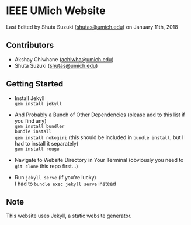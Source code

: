 # IEEE UMich Website
Last Edited by Shuta Suzuki (shutas@umich.edu) on January 11th, 2018

## Contributors
- Akshay Chiwhane (achiwha@umich.edu)
- Shuta Suzuki (shutas@umich.edu)

## Getting Started
- Install Jekyll  
`gem install jekyll`

- And Probably a Bunch of Other Dependencies (please add to this list if you find any)  
`gem install bundler`  
`bundle install`  
`gem install nokogiri` (this should be included in `bundle install`, but I had to install it separately)  
`gem install rouge`

- Navigate to Website Directory in Your Terminal (obviously you need to `git clone` this repo first...)

- Run `jekyll serve` (if you're lucky)  
I had to `bundle exec jekyll serve` instead

## Note
This website uses Jekyll, a static website generator. 
